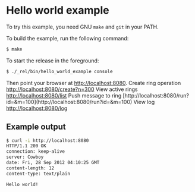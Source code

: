 Hello world example
===================

To try this example, you need GNU `make` and `git` in your PATH.

To build the example, run the following command:

``` bash
$ make
```

To start the release in the foreground:

``` bash
$ ./_rel/bin/hello_world_example console
```

Then point your browser at [http://localhost:8080](http://localhost:8080).
Create ring operation [http://localhost:8080/create?n=300](http://localhost:8080/create?n=300)
View active rings [http://localhost:8080/list](http://localhost:8080/list)
Push message to ring [http://localhost:8080/run?id=<id from active list>&m=100](http://localhost:8080/run?id=<id from active list>&m=100)
View log [http://localhost:8080/log]([http://localhost:8080/log)

Example output
--------------

``` bash
$ curl -i http://localhost:8080
HTTP/1.1 200 OK
connection: keep-alive
server: Cowboy
date: Fri, 28 Sep 2012 04:10:25 GMT
content-length: 12
content-type: text/plain

Hello world!
```
